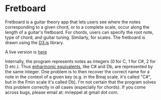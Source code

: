 Fretboard
=========

Fretboard is a guitar theory app that lets users see where the notes corresponding to a given chord, or to a complete scale, occur along the length of a guitar's fretboard.  For chords, users can specify the root note, type of chord, and guitar tuning.  Similarly, for scales.  The fretboard is drawn using the [D3.js](http://d3js.org/) library.

A live version is [here](http://mrieppel.github.io/fretboard/)

Internally, the program represents notes as integers (0 for C, 1 for C#, 2 for D etc.).  Thus [enharmonic equivalents](https://en.wikipedia.org/wiki/Enharmonic), like C# and Db, are represented by the same integer.  One problem is to then recover the correct name for a note in the context of a given key (e.g. in the Bmaj scale, it's called "C#", but in the Fmin scale it's called Db). I'm not certain that the program solves this problem correctly in *all* cases (especially for chords).  If you come across bugs, please email at: mrieppel at gmail dot com.